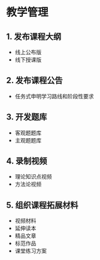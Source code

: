 # 教学管理

## 1. 发布课程大纲

* 线上公布版
* 线下授课版

## 2. 发布课程公告

* 任务式申明学习路线和阶段性要求

## 3. 开发题库

* 客观题题库
* 主观题题库

## 4. 录制视频

* 理论知识点视频
* 方法论视频

## 5. 组织课程拓展材料

* 视频材料
* 延伸读本
* 精品文章
* 标范作品
* 课堂练习方案

